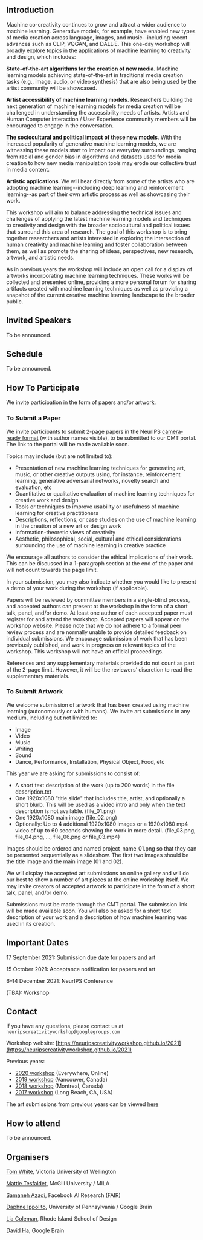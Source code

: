 ## Introduction

Machine co-creativity continues to grow and attract a wider audience to machine learning. Generative models, for example, have enabled new types of media creation across language, images, and music--including recent advances such as CLIP, VQGAN, and DALL·E. This one-day workshop will broadly explore topics in the applications of machine learning to creativity and design, which includes:

**State-of-the-art algorithms for the creation of new media**. Machine learning models achieving state-of-the-art in traditional media creation tasks (e.g., image, audio, or video synthesis) that are also being used by the artist community will be showcased.

**Artist accessibility of machine learning models**. Researchers building the next generation of machine learning models for media creation will be challenged in understanding the accessibility needs of artists. Artists and Human Computer interaction / User Experience community members will be encouraged to engage in the conversation.

**The sociocultural and political impact of these new models**. With the increased popularity of generative machine learning models, we are witnessing these models start to impact our everyday surroundings, ranging from racial and gender bias in algorithms and datasets used for media creation to how new media manipulation tools may erode our collective trust in media content.

**Artistic applications**. We will hear directly from some of the artists who are adopting machine learning--including deep learning and reinforcement learning--as part of their own artistic process as well as showcasing their work.  

This workshop will aim to balance addressing the technical issues and challenges of applying the latest machine learning models and techniques to creativity and design with the broader sociocultural and political issues that surround this area of research. The goal of this workshop is to bring together researchers and artists interested in exploring the intersection of human creativity and machine learning and foster collaboration between them, as well as promote the sharing of ideas, perspectives, new research, artwork, and artistic needs.

As in previous years the workshop will include an open call for a display of artworks incorporating machine learning techniques. These works will be collected and presented online, providing a more personal forum for sharing artifacts created with machine learning techniques as well as providing a snapshot of the current creative machine learning landscape to the broader public.

## Invited Speakers

To be announced.

## Schedule

To be announced.

## How To Participate

We invite participation in the form of papers and/or artwork.

### To Submit a Paper

We invite participants to submit 2-page papers in the NeurIPS [camera-ready format](https://neurips.cc/Conferences/2021/PaperInformation/StyleFiles) (with author names visible), to be submitted to our CMT portal. The link to the portal will be made available soon.

Topics may include (but are not limited to):

* Presentation of new machine learning techniques for generating art, music, or other creative outputs using, for instance, reinforcement learning, generative adversarial networks, novelty search and evaluation, etc
* Quantitative or qualitative evaluation of machine learning techniques for creative work and design
* Tools or techniques to improve usability or usefulness of machine learning for creative practitioners
* Descriptions, reflections, or case studies on the use of machine learning in the creation of a new art or design work
* Information-theoretic views of creativity
* Aesthetic, philosophical, social, cultural and ethical considerations surrounding the use of machine learning in creative practice

We encourage all authors to consider the ethical implications of their work. This can be discussed in a 1-paragraph section at the end of the paper and will not count towards the page limit.

In your submission, you may also indicate whether you would like to present a demo of your work during the workshop (if applicable).

Papers will be reviewed by committee members in a single-blind process, and accepted authors can present at the workshop in the form of a short talk, panel, and/or demo. At least one author of each accepted paper must register for and attend the workshop. Accepted papers will appear on the workshop website. Please note that we do not adhere to a formal peer review process and are normally unable to provide detailed feedback on individual submissions. We encourage submission of work that has been previously published, and work in progress on relevant topics of the workshop. This workshop will not have an official proceedings.

References and any supplementary materials provided do not count as part of the 2-page limit. However, it will be the reviewers’ discretion to read the supplementary materials.

### To Submit Artwork

We welcome submission of artwork that has been created using machine learning (autonomously or with humans). We invite art submissions in any medium, including but not limited to:

* Image
* Video
* Music
* Writing
* Sound
* Dance, Performance, Installation, Physical Object, Food, etc 

This year we are asking for submissions to consist of:

* A short text description of the work (up to 200 words) in the file description.txt
* One 1920x1080 "title slide" that includes title, artist, and optionally a short blurb. This will be used as a video intro and only when the text description is not available. (file_01.png)
* One 1920x1080 main image (file_02.png)
* Optionally: Up to 4 additional 1920x1080 images or a 1920x1080 mp4 video of up to 60 seconds showing the work in more detail. (file_03.png, file_04.png, ..., file_06.png or file_03.mp4)

Images should be ordered and named project_name_01.png so that they can be presented sequentially as a slideshow. The first two images should be the title image and the main image (01 and 02).

We will display the accepted art submissions an online gallery and will do our best to show a number of art pieces at the online workshop itself. We may invite creators of accepted artwork to participate in the form of a short talk, panel, and/or demo.

Submissions must be made through the CMT portal. The submission link will be made available soon. You will also be asked for a short text description of your work and a description of how machine learning was used in its creation. 

## Important Dates

17 September 2021: Submission due date for papers and art

15 October 2021: Acceptance notification for papers and art

6–14 December 2021: NeurIPS Conference

(TBA): Workshop

## Contact

If you have any questions, please contact us at `neuripscreativityworkshop@googlegroups.com`

Workshop website: [https://neuripscreativityworkshop.github.io/2021](https://neuripscreativityworkshop.github.io/2021)

Previous years:

* [2020 workshop](https://neuripscreativityworkshop.github.io/2020) (Everywhere, Online)
* [2019 workshop](http://neurips2019creativity.github.io/) (Vancouver, Canada)
* [2018 workshop](https://nips2018creativity.github.io/) (Montreal, Canada)
* [2017 workshop](https://nips2017creativity.github.io/) (Long Beach, CA, USA)

The art submissions from previous years can be viewed [here](http://www.aiartonline.com/)

## How to attend

To be announced.

## Organisers

[Tom White](https://twitter.com/dribnet), Victoria University of Wellington

[Mattie Tesfaldet](https://twitter.com/mattierialgirl), McGill University / MILA

[Samaneh Azadi](https://twitter.com/smnh_azadi), Facebook AI Research (FAIR)

[Daphne Ippolito](https://twitter.com/daphneipp), University of Pennsylvania / Google Brain

[Lia Coleman](https://twitter.com/Lialialiacole), Rhode Island School of Design

[David Ha](https://twitter.com/hardmaru), Google Brain
